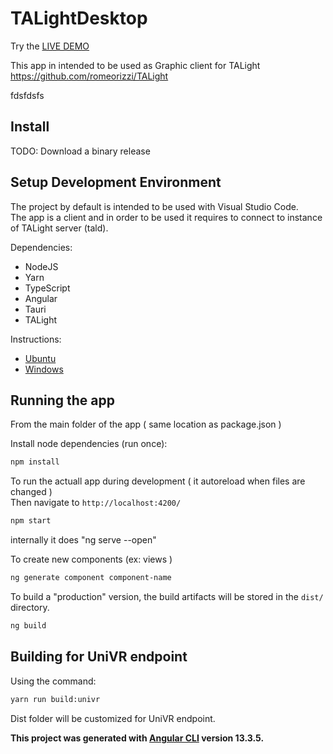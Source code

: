 # TALightDesktop

Try the [LIVE DEMO](https://talco-team.github.io/TALightDesktop/)

This app in intended to be used as Graphic client for TALight      
https://github.com/romeorizzi/TALight

fdsfdsfs


## Install

TODO: Download a binary release

## Setup Development Environment 
The project by default is intended to be used with Visual Studio Code.      
The app is a client and in order to be used it requires to connect to instance of TALight server (tald).

Dependencies:    
- NodeJS
- Yarn
- TypeScript
- Angular
- Tauri
- TALight 

Instructions:
- [Ubuntu](doc/dev_setup_ubuntu.md)
- [Windows](doc/dev_setup_windows.md)



## Running the app

From the main folder of the app ( same location as package.json )     

Install node dependencies (run once):     
```bash
npm install
```

To run the actuall app during development ( it autoreload when files are changed )     
Then navigate to `http://localhost:4200/`
```bash
npm start 
```
internally it does "ng serve --open"

To create new components (ex: views ) 
```bash
ng generate component component-name
```

To build a "production" version, the build artifacts will be stored in the `dist/` directory.
```bash
ng build
```

## Building for UniVR endpoint
Using the command: 
```bash
yarn run build:univr
```
Dist folder will be customized for UniVR endpoint.


__This project was generated with [Angular CLI](https://github.com/angular/angular-cli) version 13.3.5.__

